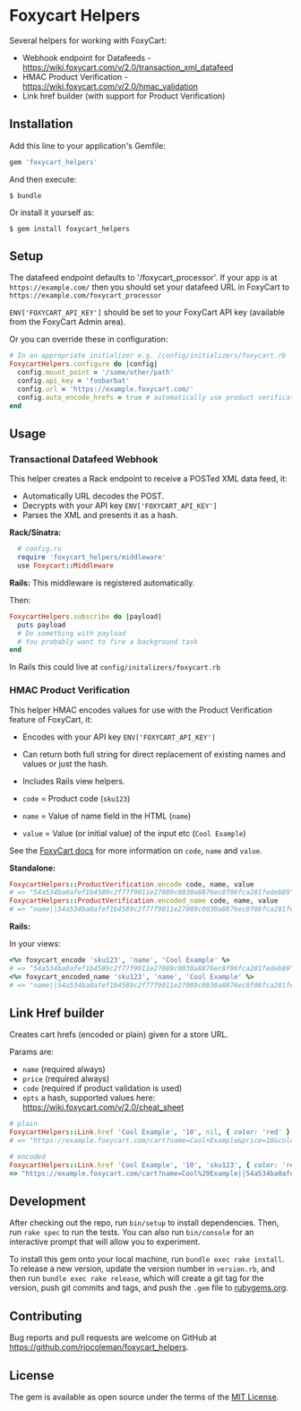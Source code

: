 # Foxycart Helpers

Several helpers for working with FoxyCart:

* Webhook endpoint for Datafeeds - https://wiki.foxycart.com/v/2.0/transaction_xml_datafeed
* HMAC Product Verification - https://wiki.foxycart.com/v/2.0/hmac_validation
* Link href builder (with support for Product Verification)

## Installation

Add this line to your application's Gemfile:

```ruby
gem 'foxycart_helpers'
```

And then execute:

`$ bundle`

Or install it yourself as:

`$ gem install foxycart_helpers`


## Setup

The datafeed endpoint defaults to '/foxycart_processor'. If your app is at `https://example.com/` then you should set your datafeed URL in FoxyCart to `https://example.com/foxycart_processor`

`ENV['FOXYCART_API_KEY']` should be set to your FoxyCart API key (available from the FoxyCart Admin area).

Or you can override these in configuration:

```ruby
# In an appropriate initializer e.g. /config/initializers/foxycart.rb
FoxycartHelpers.configure do |config|
  config.mount_point = '/some/other/path'
  config.api_key = 'foobarbat'
  config.url = 'https://example.foxycart.com/'
  config.auto_encode_hrefs = true # automatically use product verification on generated hrefs
end
```


## Usage

### Transactional Datafeed Webhook

This helper creates a Rack endpoint to receive a POSTed XML data feed, it:

* Automatically URL decodes the POST.
* Decrypts with your API key `ENV['FOXYCART_API_KEY']`
* Parses the XML and presents it as a hash.

__Rack/Sinatra:__

```ruby
  # config.ru
  require 'foxycart_helpers/middleware'
  use Foxycart::Middleware
```

__Rails:__ This middleware is registered automatically.

Then:

```ruby
FoxycartHelpers.subscribe do |payload|
  puts payload
  # Do something with payload
  # You probably want to fire a background task
end
```

In Rails this could live at `config/initalizers/foxycart.rb`


### HMAC Product Verification

This helper HMAC encodes values for use with the Product Verification feature of FoxyCart, it:

* Encodes with your API key `ENV['FOXYCART_API_KEY']`
* Can return both full string for direct replacement of existing names and values or just the hash.
* Includes Rails view helpers.

* `code` = Product code (`sku123`)
* `name` = Value of name field in the HTML (`name`)
* `value` = Value (or initial value) of the input etc (`Cool Example`)

See the [FoxyCart docs](https://wiki.foxycart.com/v/2.0/hmac_validation) for more information on `code`, `name` and `value`.

__Standalone:__

```ruby
FoxycartHelpers::ProductVerification.encode code, name, value
# => "54a534ba0afef1b4589c2f77f9011e27089c0030a8876ec8f06fca281fedeb89"
FoxycartHelpers::ProductVerification.encoded_name code, name, value
# => "name||54a534ba0afef1b4589c2f77f9011e27089c0030a8876ec8f06fca281fedeb89"
```

__Rails:__

In your views:

```ruby
<%= foxycart_encode 'sku123', 'name', 'Cool Example' %>
# => "54a534ba0afef1b4589c2f77f9011e27089c0030a8876ec8f06fca281fedeb89"
<%= foxycart_encoded_name 'sku123', 'name', 'Cool Example' %>
# => "name||54a534ba0afef1b4589c2f77f9011e27089c0030a8876ec8f06fca281fedeb89"
```

## Link Href builder

Creates cart hrefs (encoded or plain) given for a store URL.

Params are:

* `name` (required always)
* `price` (required always)
* `code` (required if product validation is used)
* `opts` a hash, supported values here: https://wiki.foxycart.com/v/2.0/cheat_sheet

```ruby
# plain
FoxycartHelpers::Link.href 'Cool Example', '10', nil, { color: 'red' }
# => "https://example.foxycart.com/cart?name=Cool+Example&price=10&color=red"

# encoded
FoxycartHelpers::Link.href 'Cool Example', '10', 'sku123', { color: 'red' }
=> "https://example.foxycart.com/cart?name=Cool%20Example||54a534ba0afef1b4589c2f77f9011e27089c0030a8876ec8f06fca281fedeb89&price=10||a36dd6bcf3587676c9926d389c87cda3bf0033e6c40e0cc7124edc38409f16a9&code=sku123||dc2a524b987ee5e18af483c1a9e2d333f50eae7d8ed417b8b39442dff4c3ab82&color=red||a81b7a17e4f142ae99678fba7e479734785914953a07a42a0dbd44e145775ae9"
```

## Development

After checking out the repo, run `bin/setup` to install dependencies. Then, run `rake spec` to run the tests. You can also run `bin/console` for an interactive prompt that will allow you to experiment.

To install this gem onto your local machine, run `bundle exec rake install`. To release a new version, update the version number in `version.rb`, and then run `bundle exec rake release`, which will create a git tag for the version, push git commits and tags, and push the `.gem` file to [rubygems.org](https://rubygems.org).

## Contributing

Bug reports and pull requests are welcome on GitHub at https://github.com/rjocoleman/foxycart_helpers.


## License

The gem is available as open source under the terms of the [MIT License](http://opensource.org/licenses/MIT).
